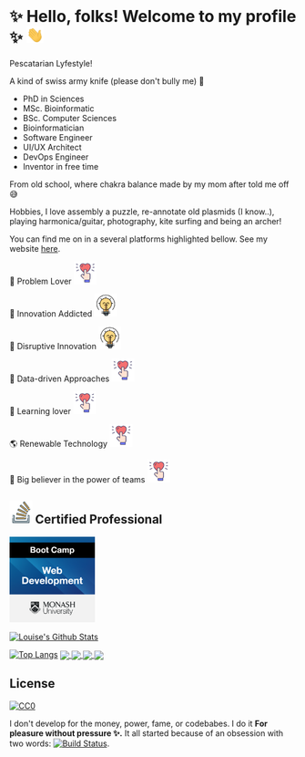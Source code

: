 <!-- More info, tips and tricks for making GitHub Profile README can be found in my article at https://towardsdatascience.com/build-a-stunning-readme-for-your-github-profile-9b80434fe5d7 --><img
<!--![start](assets/readme_header1.png) -->
# ✨ Hello, folks!  Welcome to my profile ✨ <img src="assets/wave.gif" width="30"/>

<!--[![forthebadge](https://forthebadge.com/images/badges/built-with-love.svg)](https://forthebadge.com) [![forthebadge](https://forthebadge.com/images/badges/gluten-free.svg)](https://forthebadge.com) [![forthebadge](https://forthebadge.com/images/badges/made-with-crayons.svg)](https://forthebadge.com)[![forthebadge](https://forthebadge.com/images/badges/60-percent-of-the-time-works-every-time.svg)](https://forthebadge.com)[![forthebadge](https://forthebadge.com/images/badges/built-with-science.svg)](https://forthebadge.com) [![forthebadge](https://forthebadge.com/images/badges/makes-people-smile.svg)](https://forthebadge.com)[![forthebadge](https://forthebadge.com/images/badges/mom-made-pizza-rolls.svg)](https://forthebadge.com)[![forthebadge](https://forthebadge.com/images/badges/powered-by-black-magic.svg)](https://forthebadge.com)[![forthebadge](https://forthebadge.com/images/badges/powered-by-overtime.svg)](https://forthebadge.com)[![forthebadge](https://forthebadge.com/images/badges/powered-by-oxygen.svg)](https://forthebadge.com)[![forthebadge](https://forthebadge.com/images/badges/you-didnt-ask-for-this.svg)](https://forthebadge.com)-->

<!--### ✨ My name is Louise Cerdeira ✨-->
<!--**I'm from Brazil**, living in secret place :-) -->

Pescatarian Lyfestyle!

A kind of swiss army knife (please don't bully me) 🦖

- PhD in Sciences
- MSc. Bioinformatic
- BSc. Computer Sciences
- Bioinformatician
- Software Engineer
- UI/UX Architect
- DevOps Engineer
- Inventor in free time

From old school, where chakra balance made by my mom after told me off :sweat_smile:

Hobbies, I love assembly a puzzle, re-annotate old plasmids (I know..), playing harmonica/guitar, photography, kite surfing and being an archer!

You can find me on in a several platforms highlighted bellow. See my website [here](https://lcerdeira.github.io/portfolio/).


🚀 Problem Lover <img src="assets/iconfinder_love-heart-romantic-marriage-18_4180551.svg" width="40"/>

🚀 Innovation Addicted <img src="assets/iconfinder_496_bulb_energy_idea_solution_4212938.svg" width="40"/>

:art: Disruptive Innovation <img src="assets/iconfinder_496_bulb_energy_idea_solution_4212938.svg" width="40"/>

🚀 Data-driven Approaches <img src="assets/iconfinder_love-heart-romantic-marriage-18_4180551.svg" width="40"/>

🚀 Learning lover <img src="assets/iconfinder_love-heart-romantic-marriage-18_4180551.svg" width="40"/>

:earth_americas: Renewable Technology <img src="assets/iconfinder_love-heart-romantic-marriage-18_4180551.svg" width="40"/>

:honey_pot: Big believer in the power of teams <img src="assets/iconfinder_love-heart-romantic-marriage-18_4180551.svg" width="40"/>

 
<!--## <img src="assets/iconfinder_496_bulb_energy_idea_solution_4212938.svg" width="40"/> Blog, Social Media, Photography & My podcast available in SoundClound/Spotify (Waiting for new updates)-->

<!-- ![](https://img.shields.io/badge/medium-%2312100E.svg?&style=for-the-badge&logo=medium&logoColor=white) -->
<!-- ![](https://img.shields.io/badge/youtube-%23FF0000.svg?&style=for-the-badge&logo=youtube&logoColor=white) -->
<!-- ![](https://img.shields.io/badge/spotify-%231ED760.svg?&style=for-the-badge&logo=spotify&logoColor=white) -->
<!-- ![](https://img.shields.io/badge/soundcloud-FF3300?logo=soundcloud&logoColor=white&style=for-the-badge) -->

<!-- - My Podcast "A popcorn called Wilson, listen to histories about my Bioinformatics  life in lockdown times" -->
<!-- - My Photography portfolio "Under the gaze of my balcony" -->
<!-- - My Blog "Naked and without covers" -->

## <img src="assets/iconfinder_logo_stackoverflow_Stack_overflow_6541614.svg" width="40"/> Certified Professional

<a href="https://www.credly.com/badges/af59680b-0cfc-4340-8413-760de73a7068/public_url">
  <img src="assets/web-development.png" width="150"/>
 </a>

<!--## <img src="assets/iconfinder_logo_stackoverflow_Stack_overflow_6541614.svg" width="40"/> Technologies & Tools-->

<!-- ![JAVASCRIPT](https://img.shields.io/badge/javascript-%23F7DF1E.svg?&style=for-the-badge&logo=javascript&logoColor=black)-->
<!--![PYTHON](https://img.shields.io/badge/python-%233776AB.svg?&style=for-the-badge&logo=python&logoColor=white)-->
<!--![PERL](https://img.shields.io/badge/perl-%2339457E.svg?&style=for-the-badge&logo=perl&logoColor=white)-->
<!--![R](https://img.shields.io/badge/r-%23276DC3.svg?&style=for-the-badge&logo=r&logoColor=white)-->
<!--![C++](https://img.shields.io/badge/c++%20-%2300599C.svg?&style=for-the-badge&logo=c%2B%2B&logoColor=white)-->
<!--![SHELL SCRIPT](https://img.shields.io/badge/shell_script%20-%23121011.svg?&style=for-the-badge&logo=gnu-bash&logoColor=white)-->
<!--![HTML5](https://img.shields.io/badge/html5%20-%23E34F26.svg?&style=for-the-badge&logo=html5&logoColor=white)-->
<!--![TYPESCRIPT](https://img.shields.io/badge/typescript%20-%23007ACC.svg?&style=for-the-badge&logo=typescript&logoColor=white)-->
<!--![KOTLIN](https://img.shields.io/badge/kotlin-%230095D5.svg?&style=for-the-badge&logo=kotlin&logoColor=white)-->
<!--![CSS3](https://img.shields.io/badge/css3%20-%231572B6.svg?&style=for-the-badge&logo=css3&logoColor=white)-->
<!--![SASS](https://img.shields.io/badge/sass%20-%23CC6699.svg?&style=for-the-badge&logo=sass&logoColor=white)-->
<!--![NODEJS](https://img.shields.io/badge/node.js%20-%2343853D.svg?&style=for-the-badge&logo=node.js&logoColor=white)-->
<!--![EXPRESS.JS](https://img.shields.io/badge/express.js%20-%23404d59.svg?&style=for-the-badge)-->
<!--![REACT](https://img.shields.io/badge/react%20-%2320232a.svg?&style=for-the-badge&logo=react&logoColor=%2361DAFB)-->
<!--![REDUX](https://img.shields.io/badge/redux%20-%23593d88.svg?&style=for-the-badge&logo=redux&logoColor=white)-->
<!--<!--![REACT ROUTER](https://img.shields.io/badge/react_router%20-CA4245.svg?&style=for-the-badge&logo=react-router&logoColor=white)-->
<!--![JQUERY](https://img.shields.io/badge/jquery%20-%230769AD.svg?&style=for-the-badge&logo=jquery&logoColor=white)-->
<!--![DJANGO](https://img.shields.io/badge/django%20-%23092E20.svg?&style=for-the-badge&logo=django&logoColor=white)-->
<!--![LARAVEL](https://img.shields.io/badge/laravel%20-%23FF2D20.svg?&style=for-the-badge&logo=laravel&logoColor=white)-->
<!--![FLASK](https://img.shields.io/badge/flask%20-%23000.svg?&style=for-the-badge&logo=flask&logoColor=white)-->
<!--![BOOTSTRAP](https://img.shields.io/badge/bootstrap%20-%23563D7C.svg?&style=for-the-badge&logo=bootstrap&logoColor=white)-->
<!--![VUEJS](https://img.shields.io/badge/vuejs%20-%2335495e.svg?&style=for-the-badge&logo=vue.js&logoColor=%234FC08D)-->
<!--![ANGULAR](https://img.shields.io/badge/angular%20-%23DD0031.svg?&style=for-the-badge&logo=angular&logoColor=white)-->
<!--![MATERIAL UI](https://img.shields.io/badge/material%20ui%20-%230081CB.svg?&style=for-the-badge&logo=material-ui&logoColor=white)-->
<!--![FLUTTER](https://img.shields.io/badge/Flutter%20-%2302569B.svg?&style=for-the-badge&logo=Flutter&logoColor=white)-->
<!--![MYSQL](https://img.shields.io/badge/mysql-%2300f.svg?&style=for-the-badge&logo=mysql&logoColor=white)-->
<!--![POSTGRES](https://img.shields.io/badge/postgres-%23316192.svg?&style=for-the-badge&logo=postgresql&logoColor=white)-->
<!--![MONGODB](https://img.shields.io/badge/MongoDB-%234ea94b.svg?&style=for-the-badge&logo=mongodb&logoColor=white)-->
<!--![HEROKU](https://img.shields.io/badge/heroku%20-430098.svg?&style=for-the-badge&logo=heroku&logoColor=white)-->
<!--![AMAZON AWS](https://img.shields.io/badge/Amazon%20AWS-%23232F3E?logo=amazon-aws&logoColor=white&style=for-the-badge)-->
<!--![GOOGLE CLOUD](https://img.shields.io/badge/Google%20Cloud-%234285F4?logo=google-cloud&logoColor=white&style=for-the-badge)-->


<!--## &#x1f4c8; GitHub Stats-->
[![Louise's Github Stats](https://github-readme-stats.vercel.app/api?username=lcerdeira&count_private=true&show_icons=true&theme=radical)](https://github.com/lcerdeira/github-readme-stats)

[![Top Langs](https://github-readme-stats.vercel.app/api/top-langs/?username=lcerdeira&count_private=true&show_icons=true&theme=radical&langs_count=12&layout=compact)](https://github.com/lcerdeira/github-readme-stats)
<a href="https://github.com/zadyson/TyphiNET">
  <img align="center" src="https://github-readme-stats.vercel.app/api/pin/?username=zadyson&repo=TyphiNET" />
</a>
<a href="https://github.com/lcerdeira/Spyder">
  <img align="center" src="https://github-readme-stats.vercel.app/api/pin/?username=lcerdeira&repo=Spyder" />
</a>
<a href="https://github.com/kelwyres/Kleborate_viz">
  <img align="center" src="https://github-readme-stats.vercel.app/api/pin/?username=kelwyres&repo=Kleborate-viz" />
</a>
<a href="https://github.com/aidanfoo96/MINUUR">
  <img align="center" src="https://github-readme-stats.vercel.app/api/pin/?username=aidanfoo96&repo=MINUUR" />
</a>

## License

[![CC0](https://licensebuttons.net/p/zero/1.0/88x31.png)](https://creativecommons.org/publicdomain/zero/1.0/)

I don't develop for the money, power, fame, or codebabes. I do it **For pleasure without pressure ✨.** It all started because of an obsession with two words: [![Build Status](https://travis-ci.org/BraveUX/for-the-badge.svg)](https://travis-ci.org/BraveUX/for-the-badge). 


<!--[![forthebadge](https://forthebadge.com/images/badges/fuck-it-ship-it.svg)](https://forthebadge.com)
[![forthebadge](https://forthebadge.com/images/badges/no-ragrets.svg)](https://forthebadge.com)-->


<!-- links to social media icons -->

<!-- icons with padding -->


[1.1]: http://i.imgur.com/tXSoThF.png (twitter icon with padding)
[2.1]: http://i.imgur.com/0o48UoR.png (github icon with padding)

<!-- icons without padding -->

[1.2]: http://i.imgur.com/wWzX9uB.png (twitter icon without padding)
[2.2]: http://i.imgur.com/9I6NRUm.png (github icon without padding)
[3.2]: https://raw.githubusercontent.com/lcerdeira/lcerdeira/linkedin-3-16.png (LinkedIn icon without padding)


<!-- links to your social media accounts -->

[1]: https://twitter.com/lcerdeira
[2]: https://github.com/lcerdeira
[3]: https://www.linkedin.com/in/louisecerdeira


<!-- Resources MIT Lincense -->
<!-- Icons: https://simpleicons.org/ -->
<!-- GitHub Stats: https://github.com/anuraghazra/github-readme-stats -->
<!-- Emojis: https://emojipedia.org/emoji/ -->
<!-- HTML Emojis: https://www.fileformat.info/index.htm -->
<!-- Shields: https://shields.io/ -->
<!-- Awesome GitHub Profile README: https://github.com/abhisheknaiidu/awesome-github-profile-readme -->
